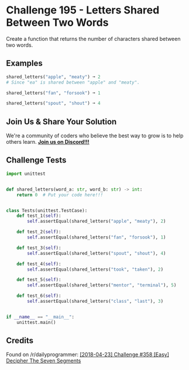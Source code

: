 # Challenge 195 - Letters Shared Between Two Words

Create a function that returns the number of characters shared between two words.

## Examples
```python
shared_letters("apple", "meaty") ➞ 2
# Since "ea" is shared between "apple" and "meaty".

shared_letters("fan", "forsook") ➞ 1

shared_letters("spout", "shout") ➞ 4
```
## Join Us & Share Your Solution

We're a community of coders who believe the best way to grow is to help others learn. **[Join us on Discord!!!](https://discord.gg/sfHykntuGy)**

## Challenge Tests
```python
import unittest


def shared_letters(word_a: str, word_b: str) -> int:
    return 0  # Put your code here!!!


class Tests(unittest.TestCase):
    def test_1(self):
        self.assertEqual(shared_letters("apple", "meaty"), 2)

    def test_2(self):
        self.assertEqual(shared_letters("fan", "forsook"), 1)

    def test_3(self):
        self.assertEqual(shared_letters("spout", "shout"), 4)

    def test_4(self):
        self.assertEqual(shared_letters("took", "taken"), 2)

    def test_5(self):
        self.assertEqual(shared_letters("mentor", "terminal"), 5)

    def test_6(self):
        self.assertEqual(shared_letters("class", "last"), 3)


if __name__ == "__main__":
    unittest.main()
```
## Credits

Found on /r/dailyprogrammer: [\[2018-04-23\] Challenge #358 \[Easy\] Decipher The Seven Segments](https://www.reddit.com/r/dailyprogrammer/comments/8eger3/20180423_challenge_358_easy_decipher_the_seven/)
